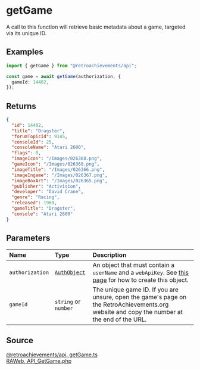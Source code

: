 # getGame

A call to this function will retrieve basic metadata about a game, targeted via its unique ID.

## Examples

```ts
import { getGame } from "@retroachievements/api";

const game = await getGame(authorization, {
  gameId: 14402,
});
```

## Returns

```json
{
  "id": 14402,
  "title": "Dragster",
  "forumTopicId": 9145,
  "consoleId": 25,
  "consoleName": "Atari 2600",
  "flags": 0,
  "imageIcon": "/Images/026368.png",
  "gameIcon": "/Images/026368.png",
  "imageTitle": "/Images/026366.png",
  "imageIngame": "/Images/026367.png",
  "imageBoxArt": "/Images/026365.png",
  "publisher": "Activision",
  "developer": "David Crane",
  "genre": "Racing",
  "released": 1980,
  "gameTitle": "Dragster",
  "console": "Atari 2600"
}
```

## Parameters

| Name            | Type                                        | Description                                                                                                                                 |
| :-------------- | :------------------------------------------ | :------------------------------------------------------------------------------------------------------------------------------------------ |
| `authorization` | [`AuthObject`](/v1/data-models/auth-object) | An object that must contain a `userName` and a `webApiKey`. See [this page](/getting-started) for how to create this object.                |
| `gameId`        | `string` or `number`                        | The unique game ID. If you are unsure, open the game's page on the RetroAchievements.org website and copy the number at the end of the URL. |

## Source

[@retroachievements/api, getGame.ts](https://github.dev/RetroAchievements/api-js/blob/main/src/game/getGame.ts)  
[RAWeb, API_GetGame.php](https://github.dev/RetroAchievements/RAWeb/blob/master/public/API/API_GetGame.php)
